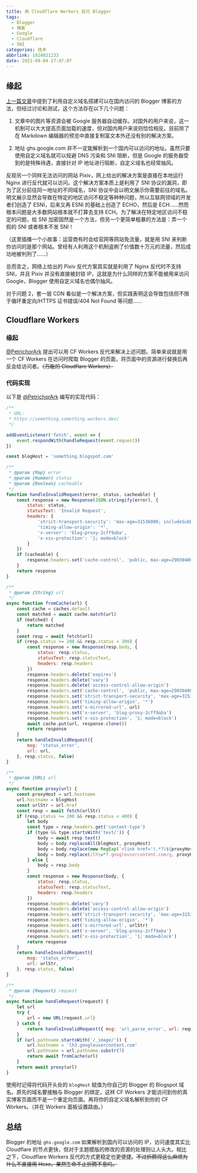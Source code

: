 ```yaml
---
title: 用 Cloudflare Workers 反代 Blogger
tags:
  - Blogger
  - 博客
  - Google
  - Cloudflare
  - SNI
categories: 技术
abbrlink: 1924021233
date: 2021-08-04 17:47:07
---
```


## 缘起

[上一篇文章](https://sophonci117.me/archives/2811309648/)中提到了利用自定义域名搭建可以在国内访问的 Blogger 博客的方法，但经过讨论和测试，这个方法存在以下几个问题：

1. 文章中的图片等资源会被 Google 服务器自动缓存。对国外的用户来说，这一机制可以大大提高页面加载的速度，但对国内用户来说则恰恰相反。目前除了在 Markdown 编辑器的预览中直接复制富文本外还没有别的解决方案。

2. 地址 ghs.google.com 并不一定能解析到一个国内可以访问的地址。虽然只要使用自定义域名就可以规避 DNS 污染和 SNI 阻断，但是 Google 的服务器受到的是特殊待遇，直接针对 IP 地址进行阻断，自定义域名也经常抽风。

反观另一个同样无法访问的网站 Pixiv，网上给出的解决方案是直接在本地运行 Nginx 进行反代就可以访问。这个解决方案本质上是利用了 SNI 协议的漏洞，即为了区分前往同一地址的不同域名，SNI 协议中会以明文展示你需要前往的域名。明文展示显然会导致在特定的地区访问不稳定等种种问题，所以互联网领域的开发者们创造了 ESNI，后来又再 ESNI 的基础上创造了 ECHO，然后是 ECH……然而根本问题是大多数网站根本就不打算去支持 ECH。为了解决在特定地区访问不稳定的问题，给 SNI 加密固然是一个方法，但另一个更简单粗暴的方法是：弄一个假的 SNI 或者根本不发 SNI！

（这里插播一个小故事：运营商有时会给官网等网站免流量，就是用 SNI 来判断你访问的是那个网站。曾经有人利用这个机制盗刷了价值数十万元的流量，然后成功地被判刑了……）

总而言之，网络上给出的 Pixiv 反代方案其实就是利用了 Nginx 反代时不支持 SNI，并且 Pixiv 并没有直接被封锁 IP，这就是为什么同样的方案不能被用来访问 Google，Blogger 使用自定义域名也偶尔抽风。

对于问题 2，套一层 CDN 看似是一个解决方案，但实践表明这会导致包括但不限于循环重定向/HTTPS 证书错误/404 Not Found 等问题……

## Cloudflare Workers

### 缘起

[@PetrichorArk](https://t.me/PetrichorArk) 提出可以用 CF Workers 反代来解决上述问题。简单来说就是用一个 CF Workers 在访问时爬取 Blogger 的页面，将页面中的资源进行替换后再反会给访问者。~~（万能的 Cloudflare Workers）~~

### 代码实现

以下是 [@PetrichorArk](https://t.me/PetrichorArk) 编写的实现代码：

```javascript
/**
 * URL:
 * https://something.something.workers.dev/
 */

addEventListener('fetch', event => {
    event.respondWith(handleRequest(event.request))
})

const blogHost = 'something.blogspot.com'

/**
 * @param {Map} error
 * @param {Number} status
 * @param {Boolean} cacheable
 */
function handleInvalidRequest(error, status, cacheable) {
    const response = new Response(JSON.stringify(error), {
        status: status,
        statusText: 'Invalid Request',
        headers: {
            'strict-transport-security': 'max-age=31536000; includeSubDomains; preload',
            'timing-allow-origin': '*',
            'x-server': 'blog-proxy-2cff9aba',
            'x-xss-protection': '1; mode=block'
        }
    })
    if (cacheable) {
        response.headers.set('cache-control', 'public, max-age=29030400, immutable')
    }
    return response
}

/**
 * @param {String} url
 */
async function fromCache(url) {
    const cache = caches.default
    const matched = await cache.match(url)
    if (matched) {
        return matched
    }
    const resp = await fetch(url)
    if (resp.status >= 200 && resp.status < 300) {
        const response = new Response(resp.body, {
            status: resp.status,
            statusText: resp.statusText,
            headers: resp.headers
        })
        response.headers.delete('expires')
        response.headers.delete('vary')
        response.headers.delete('access-control-allow-origin')
        response.headers.set('cache-control', 'public, max-age=29030400, immutable')
        response.headers.set('strict-transport-security', 'max-age=31536000; includeSubDomains; preload')
        response.headers.set('timing-allow-origin', '*')
        response.headers.set('x-mirrored-url', url)
        response.headers.set('x-server', 'blog-proxy-2cff9aba')
        response.headers.set('x-xss-protection', '1; mode=block')
        await cache.put(url, response.clone())
        return response
    }
    return handleInvalidRequest({
        msg: 'status_error',
        url: url,
    }, resp.status, false)
}

/**
 * @param {URL} url
 */
async function proxy(url) {
    const proxyHost = url.hostname
    url.hostname = blogHost
    const urlStr = url.href
    const resp = await fetch(urlStr)
    if (resp.status >= 200 && resp.status < 400) {
        let body
        const type = resp.headers.get('content-type')
        if (type && type.startsWith('text/')) {
            body = await resp.text()
            body = body.replaceAll(blogHost, proxyHost)
            body = body.replace(new RegExp(`<link href='(.*?)${proxyHost}/(.*?)' rel='canonical'/>`), `<link href='$1${blogHost}/$2' rel='canonical'/>`)
            body = body.replace(/lh\w*?.googleusercontent.com/g, proxyHost + '/_image')
        } else {
            body = resp.body
        }
        const response = new Response(body, {
            status: resp.status,
            statusText: resp.statusText,
            headers: resp.headers
        })
        response.headers.delete('vary')
        response.headers.delete('access-control-allow-origin')
        response.headers.set('strict-transport-security', 'max-age=31536000; includeSubDomains; preload')
        response.headers.set('timing-allow-origin', '*')
        response.headers.set('x-mirrored-url', urlStr)
        response.headers.set('x-server', 'blog-proxy-2cff9aba')
        response.headers.set('x-xss-protection', '1; mode=block')
        return response
    }
    return handleInvalidRequest({
        msg: 'status_error',
        url: urlStr,
    }, resp.status, false)
}

/**
 * @param {Request} request
 */
async function handleRequest(request) {
    let url
    try {
        url = new URL(request.url)
    } catch {
        return handleInvalidRequest({ msg: 'url_parse_error', url: request.url }, 400, true)
    }
    if (url.pathname.startsWith('/_image/')) {
        url.hostname = 'lh3.googleusercontent.com'
        url.pathname = url.pathname.substr(7)
        return await fromCache(url)
    }
    return await proxy(url)
}
```

使用时记得将代码开头处的 `blogHost` 赋值为你自己的 Blogger 的 Blogspot 域名。原先的域名要接触与 Blogger 的绑定，这样 CF Workers 才能访问到你的真实博客页面而不是一个重定向页面。再将你的自定义域名解析到你的 CF Workers。（并在 Workers 面板设置路由。）

## 总结

Blogger 的地址 `ghs.google.com` 如果解析到国内可以访问的 IP，访问速度其实比 Cloudflare 的节点更快，但对于主题模版的修改的资源的处理则让人头大。相比之下，Cloudflare Workers 反代的方式更稳定也更便捷。~~不过折腾得这么麻烦为什么不直接用 Hexo，果然生命不止折腾不息吗。~~